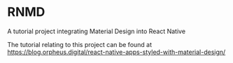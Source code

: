 # RNMD
A tutorial project integrating Material Design into React Native

The tutorial relating to this project can be found at https://blog.orpheus.digital/react-native-apps-styled-with-material-design/
